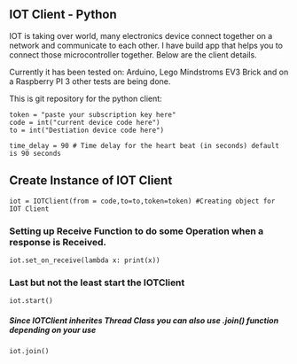 ## IOT Client - Python

IOT is taking over world, many electronics device connect together on a network and communicate to each other.
I have build app that helps you to connect those microcontroller together. Below are the client details.

Currently it has been tested on:
    Arduino, Lego Mindstroms EV3 Brick and on a Raspberry PI 3
    other tests are being done.


This is git repository for  the python client:

    token = "paste your subscription key here"
    code = int("current device code here")
    to = int("Destiation device code here")

    time_delay = 90 # Time delay for the heart beat (in seconds) default is 90 seconds

## Create Instance of IOT Client

    iot = IOTClient(from = code,to=to,token=token) #Creating object for IOT Client

### Setting up Receive Function to do some Operation when a response is Received.

    iot.set_on_receive(lambda x: print(x))

### Last but not the least start the IOTClient

    iot.start()
    
##### Since IOTClient inherites Thread Class you can also use .join() function depending on your use
    
    iot.join()


